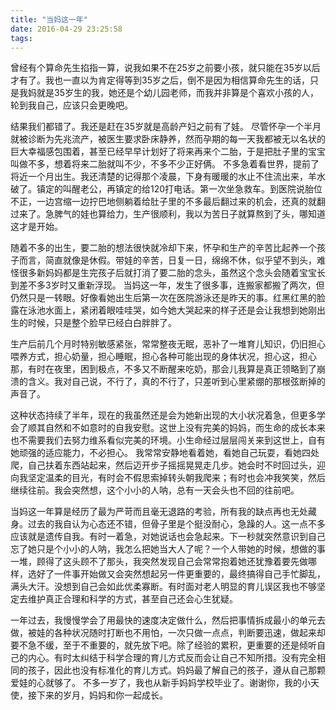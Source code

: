 ```yaml
---
title: "当妈这一年"
date: 2016-04-29 23:25:58
tags:
---
```


曾经有个算命先生掐指一算，说我如果不在25岁之前要小孩，就只能在35岁以后才有了。我也一直以为肯定得等到35岁之后，倒不是因为相信算命先生的话，只是我妈就是35岁生的我，她还是个幼儿园老师，而我并非算是个喜欢小孩的人，轮到我自己，应该只会更晚吧。 

结果我们都错了。我还是赶在35岁就是高龄产妇之前有了娃。 尽管怀孕一个半月就被诊断为先兆流产，被医生要求卧床静养，然而孕期的每一天我都被无以名状的巨大幸福感包围着，甚至已经早早计划好了将来再来个二胎，于是把肚子里的宝宝叫做不多，想着将来二胎就叫不少，不多不少正好俩。 不多急着看世界，提前了将近一个月出生。我还清楚的记得那个凌晨，下身有暖暖的水止不住流出来，羊水破了。镇定的叫醒老公，再镇定的给120打电话。第一次坐急救车。到医院说胎位不正，一边宫缩一边拧巴地侧躺着给肚子里的不多最后翻过来的机会，还真的就翻过来了。急脾气的娃也算给力，生产很顺利，我以为苦日子就算熬到了头，哪知道这才是开始。 

随着不多的出生，要二胎的想法很快就冷却下来，怀孕和生产的辛苦比起养一个孩子而言，简直就像是休假。带娃的辛苦，日复一日，绵绵不休，似乎望不到头，难怪很多新妈妈都是生完孩子后就打消了要二胎的念头，虽然这个念头会随着宝宝长到差不多3岁时又重新浮现。 当妈这一年，发生了很多事，连搬家都搬了两次，但仍然只是一转眼。好像看她出生后第一次在医院游泳还是昨天的事。红黑红黑的脸露在泳池水面上，紧闭着眼哇哇哭，如今她大哭起来的样子还是会让我想到她刚出生的时候，只是整个脸早已经白白胖胖了。 

生产后前几个月时特别敏感紧张，常常整夜无眠，恶补了一堆育儿知识，仍旧担心喂养方式，担心奶量，担心睡眠，担心各种可能出现的身体状况，担心这，担心那，有时在夜里，困到极点，不多又不断醒来吃奶，那会儿我算是真正领略到了崩溃的含义。我对自己说，不行了，真的不行了，只差听到心里紧绷的那根弦断掉的声音了。 

这种状态持续了半年，现在的我虽然还是会为她新出现的大小状况着急，但更多学会了顺其自然和不如意时的自我安慰。这世上没有完美的妈妈，而生命的成长本来也不需要我们去努力维系看似完美的环境。小生命经过层层闯关来到这世上，自有她顽强的适应能力，不必担心。 我常常安静地看着她，看她自己玩耍，看她四处爬，自己扶着东西站起来，然后迈开步子摇摇晃晃走几步。她会时不时回过头，迎向我坚定温柔的目光，有时会不假思索掉转头朝我爬来；有时也会冲我笑笑，然后继续往前。我会突然想，这个小小的人呐，总有一天会头也不回的往前吧。 

当妈这一年算是经历了最为严苛而且毫无退路的考验，所有我的缺点再也无处藏身。过去的我自认为心态还不错，但骨子里是个挺没耐心，急躁的人。这一点不多应该就是遗传自我。有时一着急，对她说话也会急起来。下一秒就突然意识到自己忘了她只是个小小的人呐，我怎么把她当大人了呢？一个人带她的时候，想做的事一堆，顾得了这头顾不了那头，我突然发现自己会常常抱着她还犹豫着要先做哪样，选好了一件事开始做又会突然想起另一件更重要的，最终搞得自己手忙脚乱，满头大汗。没想到自己会如此优柔寡断。有时面对老人明显的育儿误区我也不够坚定去维护真正合理和科学的方式，甚至自己还会心生犹疑。 

一年过去，我慢慢学会了用最快的速度决定做什么，然后把事情拆成最小的单元去做，被娃的各种状况随时打断也不用怕，一次只做一点点，判断要迅速，做起来却要不急不缓，至于不重要的，就先放下吧。除了经验的累积，更重要的还是倾听自己的内心。有时太纠结于科学合理的育儿方式反而会让自己不知所措。没有完全相同的孩子，因此也没有标准化的育儿方式。妈妈最了解自己的孩子，遵从自己那颗爱娃的心就够了。 不多一岁了，我也从新手妈妈学校毕业了。谢谢你，我的小天使，接下来的岁月，妈妈和你一起成长。